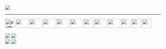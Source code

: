 <!--
Outros modelos
<img align="center" height="30" widht="40" src="https://img.shields.io/npm/v/npm.svg?logo=fastapi"/>
<img align="center" height="30" widht="40" src="https://img.shields.io/npm/v/npm.svg?logo=flask"/>
<img align="center" height="30" widht="40" src="https://img.shields.io/npm/v/npm.svg?logo=sqlalchemy"/>
<img height="32" width="32" src="https://cdn.simpleicons.org/[ICON SLUG]/[COLOR]/[DARK_MODE_COLOR]" />
fonte dos ícones abaixo
https://simpleicons.org/
-->
<!--

<img src= />
          
Outros temas do gitstats

https://github.com/anuraghazra/github-readme-stats/blob/master/themes/README.md

Linguagens mais usada
<img height=175cm src="https://github-readme-stats.vercel.app/api/top-langs/?username=Levi-Paz&layout=compact&theme=gotham">

-->
<!--
CARTAO DE VISITA
<a href="https://github.com/Levi-Paz" target="_blank" rel="noopener noreferrer"><img src="https://crd.so/i/Levi-Paz?dark&removeLink" alt="Levi-Paz’s GitHub image" width="600" height="314" /> 
-->



<div style="display: inline_block">

<img src="https://github-readme-stats.vercel.app/api?username=Levi-Paz&show_icons=true&theme=transparent&card_width=550px">
 
</div>

<hr>
<div style="display: inline_block">
<img align="center" alt="python-logo" height="30" widht="40" src="https://cdn.jsdelivr.net/gh/devicons/devicon/icons/python/python-original.svg"/> 

<img align="center" height="30" width="40" src="https://cdn.simpleicons.org/flask/black/white"/>
<img align="center" height="30" width="40" src="https://cdn.simpleicons.org/fastapi/black/009688"/>
<img align="center" height="30" width="40" src="https://cdn.simpleicons.org/sqlalchemy/D71F00/D71F00"/>
<img align="center" height="30" width="40" src="https://cdn.simpleicons.org/pandas"/>
<img align="center" height="30" width="40" src="https://cdn.simpleicons.org/pytest"/>
<img align="center" height="30" width="30" src="https://upload.wikimedia.org/wikipedia/commons/thumb/1/1d/PyCharm_Icon.svg/2048px-PyCharm_Icon.svg.png"/>
<!-- 
Logo antiga do Pycharm
<img align="center" height="30" width="40" src="https://cdn.simpleicons.org/pycharm/000000/60A839"/>
-->

<img align="center" height="30" width="40" src="https://cdn.simpleicons.org/diagramsdotnet/F08705/F08705"/>
<img align="center" height="30" width="40" src="https://cdn.simpleicons.org/excalidraw"/>


<img align="center" height="30" widht="40" src="https://cdn.jsdelivr.net/gh/devicons/devicon/icons/html5/html5-original-wordmark.svg"/>
<img align="center" height="30" widht="40" src="https://cdn.jsdelivr.net/gh/devicons/devicon/icons/css3/css3-original-wordmark.svg"/>
<img align="center" height="30" widht="40" src="https://cdn.jsdelivr.net/gh/devicons/devicon/icons/git/git-original.svg"/>

</div>

<div style="display: inline_block"><br>  
<a href="https://www.kaggle.com/levipaz" target="_blank"><img src ="https://img.shields.io/badge/Kaggle-white?style=for-the-badge&logo=kaggle&logoColor=20BEFF"></a>
<a href="https://leetcode.com/u/levi-paz/" target="_blank"><img src = "https://img.shields.io/badge/LeetCode-white?style=for-the-badge&logo=leetcode&logoColor=FFA116"></a></div>
<a href="https://zorin.com/os/" target="_blank"><img src = "https://img.shields.io/badge/Zorin%20OS-white?style=for-the-badge&logo=zorin&logoColor=15A6F0"></a></div>
<a href="https://www.linkedin.com/in/levi-wesley-paz" target="_blank"><img src ="https://img.shields.io/badge/LinkedIn-white?style=for-the-badge&logo=linkedin&logoColor=0077B5"></a>
</div>
 
